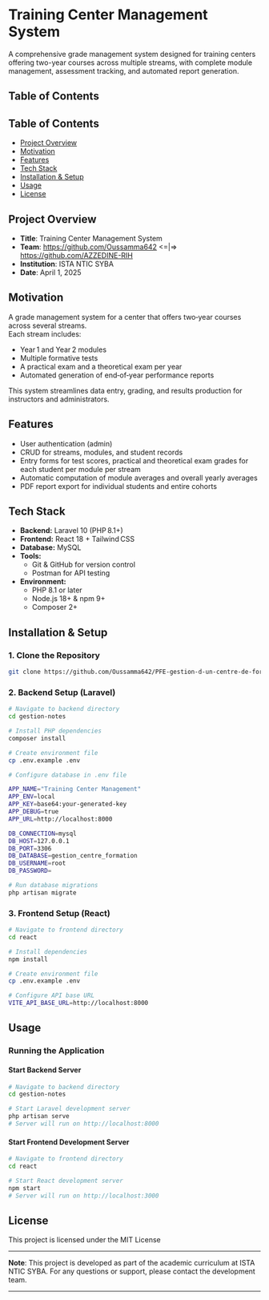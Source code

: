 # Training Center Management System

A comprehensive grade management system designed for training centers offering two-year courses across multiple streams, with complete module management, assessment tracking, and automated report generation.

## Table of Contents

## Table of Contents

- [Project Overview](#project-overview)
- [Motivation](#motivation)
- [Features](#features)
- [Tech Stack](#tech-stack)
- [Installation & Setup](#installation--setup)
- [Usage](#usage)
- [License](#license)


## Project Overview

- **Title**: Training Center Management System
- **Team**: https://github.com/Oussamma642 <=|=> https://github.com/AZZEDINE-RIH
- **Institution**: ISTA NTIC SYBA
- **Date**: April 1, 2025

## Motivation

A grade management system for a center that offers two‑year courses across several streams.  
Each stream includes:
- Year 1 and Year 2 modules  
- Multiple formative tests  
- A practical exam and a theoretical exam per year  
- Automated generation of end‑of‑year performance reports
  
This system streamlines data entry, grading, and results production for instructors and administrators.


## Features

- User authentication (admin)  
- CRUD for streams, modules, and student records  
- Entry forms for test scores, practical and theoretical exam grades for each student per module per stream 
- Automatic computation of module averages and overall yearly averages  
- PDF report export for individual students and entire cohorts 

## Tech Stack
- **Backend:** Laravel 10 (PHP 8.1+)  
- **Frontend:** React 18 + Tailwind CSS  
- **Database:** MySQL  
- **Tools:**  
  - Git & GitHub for version control  
  - Postman for API testing  
- **Environment:**  
  - PHP 8.1 or later  
  - Node.js 18+ & npm 9+  
  - Composer 2+  


## Installation & Setup

### 1. Clone the Repository

```bash
git clone https://github.com/Oussamma642/PFE-gestion-d-un-centre-de-formation.git
```

### 2. Backend Setup (Laravel)

```bash
# Navigate to backend directory
cd gestion-notes

# Install PHP dependencies
composer install

# Create environment file
cp .env.example .env

# Configure database in .env file

APP_NAME="Training Center Management"
APP_ENV=local
APP_KEY=base64:your-generated-key
APP_DEBUG=true
APP_URL=http://localhost:8000

DB_CONNECTION=mysql
DB_HOST=127.0.0.1
DB_PORT=3306
DB_DATABASE=gestion_centre_formation
DB_USERNAME=root
DB_PASSWORD=

# Run database migrations
php artisan migrate
```

### 3. Frontend Setup (React)

```bash
# Navigate to frontend directory
cd react

# Install dependencies
npm install

# Create environment file
cp .env.example .env

# Configure API base URL
VITE_API_BASE_URL=http://localhost:8000
```

## Usage

### Running the Application

#### Start Backend Server
```bash
# Navigate to backend directory
cd gestion-notes

# Start Laravel development server
php artisan serve
# Server will run on http://localhost:8000
```

#### Start Frontend Development Server
```bash
# Navigate to frontend directory
cd react

# Start React development server
npm start
# Server will run on http://localhost:3000
```
## License

This project is licensed under the MIT License 

---

**Note**: This project is developed as part of the academic curriculum at ISTA NTIC SYBA. For any questions or support, please contact the development team.

---

